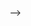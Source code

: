 <!--
* installation de symfony sans le bundle web-pack
    ouvrir Vscode dans le dossier Htdocs
    faire un check de symfony :
    -> symfony check:requirements (pour voir si il faut retoucher php.ini)
    installation du projet avec le nom symf6voiture avec tous les fichiers necéssaire au fonctionnement de symfony
    -> symfony new symf6voiture --full
    cela génère notre projet en version 6.xxx si vous êtes en PHP 8.0.2 (mini)
    cela génère notre projet en version 5.4 si vous êtes en PHP 7.xxxx
* installation du certificat pour travailler en https://
    ? -> symfony server:ca:install
    activation tls
    ? -> composer config --global disable-tls false
    si on veut desactiver tls :
    ? -> composer config --global disable-tls true
* modification du fichier .env pour la connexion à la bdd
    ? DATABASE_URL="mysql://root:""@127.0.0.1:3306/symf6jour2?serverVersion=5.7&charset=utf8mb4"
* création de la base de données par default, ici symf6jour2
    ? -> symfony console doctrine:database:create
* lancement du serveur symfony
    ? -> symfony server:start
    on laisse tourner ce serveur en terminal de fond et on ouvre un autre terminal pour travailler
    -> au niveau du navigateur aller sur https://127.0.0.1:8000
    vous devriez voir la version de votre projet
* créer les différents dossiers habituels dans le dossier public
    -> js
    -> styles -> avec le fichier style.css
    -> fonts
    -> images -> sous-dossier upload
* retoucher le fichier vue templates/base.html.twig qui correspondra à notre head+header+footer (comme inc et include en PHP)
    rajouter le thème boostrap dans le fichier config/packages/twig.yaml en dessous default_path:
    ? -> form_themes: ['bootstrap_5_layout.html.twig']
    -> voir fichier
* création du controller + vue de la page d'accueil
    ? -> symfony console make:controller
    .retoucher le nom de la vue si nécéssaire :
    dans le dossier templates/accueil/index.html.twig
    index.html.twig en accueil.html.twig pour plus de visibilité dans notre code
    .retouche du contrôleur accueil, classe src/controller/AccueilController.php
    -> voir fichier
* création d'un 1ère table dans notre bdd.
    - création d'une table voiture
        voiture
            modele -> varchar(255)
            marque -> varchar(255)
            couleur -> varchar(255)
            image -> varchar(255)
            prix -> decimal(10,2)
            active -> boolean

    - création de la table
        -> symfony console make:entity
        donner un nom à la table : ici Voiture (attention la 1ère lettre en majuscule)
        symfony vous installe 2 fichiers :
        created: src/Entity/Voiture.php
        created: src/Repository/VoitureRepository.php

        puis, remplir les différents champs de la table en suivant les instruction de symfony, quand il n'y a plus de champs à rajouter faire enter à nouveau

        le terminal affiche success en vert
        et vous propose de préparer le fichier de migration vers la base de données
            -> php bin/console make:migration
        !obsolete
        ? composer remove sensio/framework-extra-bundle
*Mettre en place une protection de l'administration du projet
1- suivre https://symfony.com/doc/current/security.html
    - faire :
        ?   composer require symfony/security-bundle
    - faire :
        ?   php bin/console make:user
        répondres aux 4 questions par la touche enter
    - préparer une migration
        ?   php bin/console make:migration
    - confirmation de la migration en base de données (écriture)
        ?   php bin/console doctrine:migrations:migrate
* utilisation du bundle fixture pour placer un administrateur dans la table user
    - faire
        ?   composer require doctrine/doctrine-fixtures-bundle
    - faire
        ?   php bin/console make:fixtures
* génération d'un password avec protection argon2
    - faire
        ?   php bin/console security:hash-password
    - remplir le fichier UserFixtures.php (voir le fichier)
    ATTENTION TRES IMPORTANT SAUVEGARDER LES TABLES DEJAS RENSEIGNEES DANS LA BDD avec PhpMyAdmin
    - faire
        ? php bin/console doctrine:fixtures:load
        cette fonction va effecer le contenu des tables de la bdd et va  écrire l'utilisateur configuré dans la table user
        * ensuite vous pouvez réinjecter vos tables sauvegardées dans la BDD
* création d'un formulaire d'authentification
    - faire
        ? php bin/console make:auth
        1 ([1] Login form authenticator)
        Loginxxx (ATTENTION sans Authenticator au bout, sinon on a un fichier qui resemble à LoginxxxAuthenticatorAuthenticator.php)
        exemple:
            - user
            - la touche enter
            - la touche enter
    - modifier le fichier /src/Security/UserAuthenticaror.php
        au niveau de la public function onAuthenticatorSucess(...)
        modifier la ligne de retour:
?        return new RedirectResponse($this->urlGenerator->generate('home'));
        supprimer la ligne throw new .....TODO:
        au niveau de la protected function getLoginURL()
        modifier la ligne de retour
?        return $this->urlGenerator->generate('app_login');
    - modifier le fichier /config/packages/security.yaml
        en dessous
        path: app_logout
        rajouter
?        target: /home

* créer le dashboard easyadmin
    - installer le bundle easyAdmin
        - faire
        ? composer require easycorp/easyadmin-bundle
    - faire un dashboard
        ? php bin/console make:admin:dashboard
        répondre par la touche entrer aux questions
        cela génère le fichier classe coutrôleur DashboardController.php dans src/Controller/Admin/
        rajouter -> ? #[IsGranted('ROLE_ADMIN')] au-dessus de la route admin
* pour mofifier un entity (un modèle ou une table de la bdd) existant comme User
        - faire
            ? php bin/console make:entity
            écrire le nom de l'entity existant
            symfony reconnaitra qu'elle existe déjà et proposera de rejouter des champs
            une fois les champs rajoutés, faire la migration et vérifier l'existance des champs avec PhpMyAdmin.
* créer le fichier UsercrudController.php
    - faire :
        ? php bin/console make:admin:crud
        ---------------------------------
        pour configurer les champs crud
        https://symfony.com/bundles/EasyAdminBundle/current/fields.html
        ---------------------------------
        maintenant il faut modifier le fichier généré UserCrudController.php dans src/Controller/Admin/, voir modification dans ce fichier.
        Ensuite modifier le fichier DashboardController.php voir les modifications dans le fichier
!---------------------------------------------ici
* créer un contrôleur AccueilController.php
    - faire :
        ? php bin/console make:controller
        rentrer le non du contrôleur ici AccueilController
        cela crée 2 fichiers :
        src/Controller/AccueilController.php
        templates/accueil/index.html.twig
        renommer la vue index.html.twig en accueil.html.twig
* créer les différents dossiers dans le dossier public
    - js
    - images
        -upload
    - css
        - fichier style.css
    - fonts
    renseigner le fichier style.css
* retouche du fichier base.html.twig qui sera appelé par chaque pages du front
    voir modification dans le fichier
* installation de npm qui permet comme composer d'aller chercher des bundles, mais javascript cette fois(commité 11 millions de développeurs à travers le monde) car l'installation du projet avec le flag --webapp nous impose obligatoirement utiliser encore-webpack.
    - faire (installer sur votre pc node.js auparavant si npm n'est pas reconnue):
        ? npm install
* lancer dans un terminal
        ? symfony server:start
* Dans un autre terminal lancer
        ? npm run watch
* on va créer une entité vehicule
    - faire :
        ? php bin/console make:entity
        vehicule
        chaque champs sont obligatoire (non null) sauf active
        nom string 255
        marque string 255
        couleur string 255
        image string 255
        prix decimal(10,2)
        active boolean non obligatoire
        préparer la migration
        écrire en bdd cette table (entitée ou modele)

* créer un formulaire de création de compte user
    - faire :
        ? composer require symfonycasts/verify-email-bundle
        ? php bin/console make:registration-form
        la touche entrer 3 fois
        s'enregistrer sur https://mailtrap.io/register/signup?ref=header
        sur mail trap, intégration choisir symfony 5+ et copier le MAILER_DSN=
        dans .env
        ensuite placer un adresse email quelconque ici contact@free.fr
        placer le nom de l'envoyeur
        1 fois la touche entrer
        .cela va créer 5 fichiers:
            src/Controller/RegistrationController.php
            src/Form/RegistrationFormType.php
            src/Security/EmailVerifier.php
            templates/registration/confirmation_email.html.twig
            templates/registration/register.html.twig
        . cela va mettre à jour 1 fichiers 2x
            src/Entity/User.php
    pour tester une inscription il nous faut symfony/message:
        ? -> composer require symfony/messenger
        ? -> php bin/console messenger:consume async

 -->





 -->
